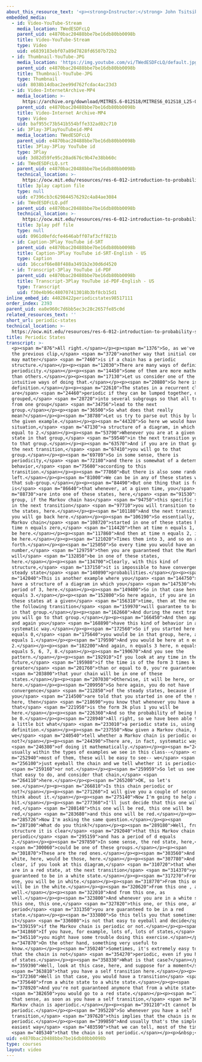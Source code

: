 ```yaml
---
about_this_resource_text: '<p><strong>Instructor:</strong> John Tsitsiklis</p>'
embedded_media:
  - id: Video-YouTube-Stream
    media_location: TWedESDFcLQ
    parent_uid: e4870bac20488bbe7be16db80bb0098b
    title: Video-YouTube-Stream
    type: Video
    uid: e6839183ebf07a89d7828fd6507b72b2
  - id: Thumbnail-YouTube-JPG
    media_location: 'https://img.youtube.com/vi/TWedESDFcLQ/default.jpg'
    parent_uid: e4870bac20488bbe7be16db80bb0098b
    title: Thumbnail-YouTube-JPG
    type: Thumbnail
    uid: 8038b14dbac2ee99d762fcdac4ac23d3
  - id: Video-InternetArchive-MP4
    media_location: >-
      https://archive.org/download/MITRES.6-012S18/MITRES6_012S18_L25-06_300k.mp4
    parent_uid: e4870bac20488bbe7be16db80bb0098b
    title: Video-Internet Archive-MP4
    type: Video
    uid: baf955c73b541b554bffe332ad02c710
  - id: 3Play-3PlayYouTubeid-MP4
    media_location: TWedESDFcLQ
    parent_uid: e4870bac20488bbe7be16db80bb0098b
    title: 3Play-3Play YouTube id
    type: 3Play
    uid: 3d82d59fe95c20ad676c9b47e38bb60c
  - id: TWedESDFcLQ.srt
    parent_uid: e4870bac20488bbe7be16db80bb0098b
    technical_location: >-
      https://ocw.mit.edu/resources/res-6-012-introduction-to-probability-spring-2018/part-iii-random-processes/periodic-states/TWedESDFcLQ.srt
    title: 3play caption file
    type: null
    uid: e7396cb3c629844576292c4a84ae3084
  - id: TWedESDFcLQ.pdf
    parent_uid: e4870bac20488bbe7be16db80bb0098b
    technical_location: >-
      https://ocw.mit.edu/resources/res-6-012-introduction-to-probability-spring-2018/part-iii-random-processes/periodic-states/TWedESDFcLQ.pdf
    title: 3play pdf file
    type: null
    uid: 0961d0efdcfe4646abff07af3cff821b
  - id: Caption-3Play YouTube id-SRT
    parent_uid: e4870bac20488bbe7be16db80bb0098b
    title: Caption-3Play YouTube id-SRT-English - US
    type: Caption
    uid: 16ccaf66e88f488a3491b2e30d6d4520
  - id: Transcript-3Play YouTube id-PDF
    parent_uid: e4870bac20488bbe7be16db80bb0098b
    title: Transcript-3Play YouTube id-PDF-English - US
    type: Transcript
    uid: f30e4b96c480707413018b3bf8cb15d1
inline_embed_id: 44028422periodicstates98517111
order_index: 2393
parent_uid: ea0e960c7d6bb5ec3c28c2657fe85c0d
related_resources_text: ''
short_url: periodic-states
technical_location: >-
  https://ocw.mit.edu/resources/res-6-012-introduction-to-probability-spring-2018/part-iii-random-processes/periodic-states
title: Periodic States
transcript: >-
  <p><span m="876">All right.</span></p><p><span m="1376">So, as we've seen in
  the previous clip,</span> <span m="3720">another way that initial conditions
  may matter</span> <span m="7460">is if a chain has a periodic
  structure.</span></p><p><span m="12030">There are many ways of defining
  periodicity.</span></p><p><span m="14450">Some of them are more mathematical
  than others.</span></p><p><span m="17130">Let us consider one of the most
  intuitive ways of doing that.</span></p><p><span m="20880">So here is the
  definition.</span></p><p><span m="22610">The states in a recurrent class
  are</span> <span m="24460">periodic if they can be lumped together, or
  grouped,</span> <span m="28720">into several subgroups so that all transitions
  from one group</span> <span m="34756">lead to the next
  group.</span></p><p><span m="36500">So what does that really
  mean?</span></p><p><span m="38780">Let us try to parse out this by looking at
  the given example.</span></p><p><span m="44320">So here we would have a
  situation,</span> <span m="47130">a structure of a diagram, in which d is
  equal to 2.</span></p><p><span m="53790">Whenever you are at a given time in a
  state in that group,</span> <span m="59540">in the next transition you will go
  to that group.</span></p><p><span m="63570">And if you are in that group, at
  the next transition,</span> <span m="67410">you will go to that
  group.</span></p><p><span m="69789">So in some sense, there is
  periodicity,</span> <span m="72180">and there is somewhat of a deterministic
  behavior,</span> <span m="75680">according to this
  transition.</span></p><p><span m="77860">But there is also some randomness
  left.</span></p><p><span m="81000">We can be in any of these states within
  that sub-group.</span></p><p><span m="84490">But one thing that is for sure
  is</span> <span m="86640">that whenever, at a given time, you</span> <span
  m="88730">are into one of these states, here,</span> <span m="91530">in that
  group, if the Markov chain has</span> <span m="94750">this specific structure,
  in the next transition</span> <span m="97710">you will transition to one of
  the states, here.</span></p><p><span m="101180">And the next transition after,
  you will go back here.</span></p><p><span m="106190">So essentially, if your
  Markov chain</span> <span m="108720">started in one of these states here, at
  time n equals zero,</span> <span m="114420">then at time n equals 1, it would
  be here.</span></p><p><span m="117860">And then at time n equals 2, it would
  be here.</span></p><p><span m="121020">Times them into 3, and so on and so
  forth.</span></p><p><span m="125050">So every time you would have an even
  number,</span> <span m="129759">then you are guaranteed that the Markov chain
  will</span> <span m="132850">be in one of these states,
  here.</span></p><p><span m="134700">Clearly, with this kind of
  structure,</span> <span m="137150">it is impossible to have convergence of the
  steady state</span> <span m="140890">probabilities.</span></p><p><span
  m="142040">This is another example where you</span> <span m="144750">would
  have a structure of a diagram in which you</span> <span m="147530">have a
  period of 3, here.</span></p><p><span m="149400">So in that case here, d
  equals 3.</span></p><p><span m="152800">So here again, if you are in one of
  these states at a given</span> <span m="156310">time, then at the next time
  the following transition</span> <span m="159970">will guarantee to bring you
  in that group.</span></p><p><span m="162660">And during the next transition
  you will go to that group.</span></p><p><span m="166450">And then again, here,
  and again you</span> <span m="168890">have this kind of behavior in a very
  systematic way.</span></p><p><span m="172560">So if you started here at time n
  equals 0,</span> <span m="175640">you would be in that group, here, at times n
  equals 1.</span></p><p><span m="179590">And you would be here at n equals
  2.</span></p><p><span m="182200">And again, n equals 3 here, n equals 4, n
  equals 5, 6, 7, 8.</span></p><p><span m="190670">And you see the
  pattern.</span></p><p><span m="192910">If you look at any time in the
  future,</span> <span m="195980">if the time is of the form 3 times k for any k
  greater</span> <span m="201760">than or equal to 0, you're guaranteed</span>
  <span m="203800">that your chain will be in one of these
  states.</span></p><p><span m="207030">Otherwise, it will be here, or
  here.</span></p><p><span m="209950">So here again, you do not have
  convergence</span> <span m="212850">of the steady states, because if
  you</span> <span m="214500">are told that you started in one of the states
  here, then</span> <span m="218690">you know that whenever you have a time
  that</span> <span m="221950">is the form 3k plus 1 you will be
  here.</span></p><p><span m="226360">And so the probability of being here would
  be 0.</span></p><p><span m="228940">All right, so we have been able to explain
  a little bit what</span> <span m="233010">a periodic state is, using this
  definition.</span></p><p><span m="237550">Now given a Markov chain, how can
  we</span> <span m="240540">tell whether a Markov chain is periodic or
  not?</span></p><p><span m="244390">There are, in fact, systematic ways</span>
  <span m="246380">of doing it mathematically.</span></p><p><span m="248870">But
  usually within the types of examples we see in this class--</span> <span
  m="252940">most of them, these will be easy to see-- we</span> <span
  m="256100">just eyeball the chain and we tell whether it is periodic</span>
  <span m="259160">or not.</span></p><p><span m="259959">So let us see if it is
  that easy to do, and consider that chain,</span> <span
  m="264110">here.</span></p><p><span m="265200">OK, so let's
  see.</span></p><p><span m="266810">Is this chain periodic or
  not?</span></p><p><span m="271260">I will give you a couple of seconds to
  think about it.</span></p><p><span m="275140">Now I'm going to help a little
  bit.</span></p><p><span m="277360">I'll just decide that this one will be
  red,</span> <span m="280140">this one will be red, this one will be
  red,</span> <span m="283680">and this one will be red.</span></p><p><span
  m="285726">Now I'm asking the same question.</span></p><p><span
  m="287100">What do you think?</span></p><p><span m="289180">Well, from the
  structure it is clear</span> <span m="292040">that this Markov chain is
  periodic</span> <span m="295159">and has a period of d equals
  2.</span></p><p><span m="297850">In some sense, the red state, here,</span>
  <span m="300060">could be one of these groups.</span></p><p><span
  m="301870">These are the red ones.</span></p><p><span m="303560">And the
  white, here, would be those, here.</span></p><p><span m="307780">And it is
  clear, if you look at this diagram,</span> <span m="310720">that whenever you
  are in a red state, at the next transition</span> <span m="314370">you are
  guaranteed to be in a white state.</span></p><p><span m="317270">From this
  one, you will be in white.</span></p><p><span m="318770">From this one, you
  will be in the white.</span></p><p><span m="320620">From this one , as
  well.</span></p><p><span m="322010">And from this one, as
  well.</span></p><p><span m="323800">And whenever you are in a white state,
  this one, this one,</span> <span m="327820">this one, or this one, at the next
  period</span> <span m="331350">you are guaranteed to be in a red
  state.</span></p><p><span m="333800">So this tells you that sometimes
  it</span> <span m="336080">is not that easy to eyeball and decide</span> <span
  m="339159">if the Markov chain is periodic or not.</span></p><p><span
  m="341860">If you have, for example, lots of, lots of states,</span> <span
  m="345110">you might have some trouble doing this exercise.</span></p><p><span
  m="347870">On the other hand, something very useful to
  know.</span></p><p><span m="350240">Sometimes, it's extremely easy to tell
  that the chain is not</span> <span m="354270">periodic, even if you have a lot
  of states.</span></p><p><span m="358330">What is that case?</span></p><p><span
  m="359390">Well, look at this case, here, and suppose for a moment</span>
  <span m="363810">that you have a self transition here.</span></p><p><span
  m="372360">Well in that case, you would have a transition</span> <span
  m="375640">from a white state to a white state.</span></p><p><span
  m="378920">And you're not guaranteed anymore that from a white state</span>
  <span m="382650">you would go to a red state.</span></p><p><span m="385260">In
  that sense, as soon as you have a self transition,</span> <span m="388940">the
  Markov chain is aperiodic.</span></p><p><span m="391210">It cannot be
  periodic.</span></p><p><span m="395220">So whenever you have a self
  transition,</span> <span m="397620">this implies that the chain is not
  periodic.</span></p><p><span m="399850">And usually that's the simplest and
  easiest way</span> <span m="403590">that we can tell, most of the time,</span>
  <span m="405340">that the chain is not periodic.</span></p><p>&nbsp;</p>
uid: e4870bac20488bbe7be16db80bb0098b
type: courses
layout: video
---
```

